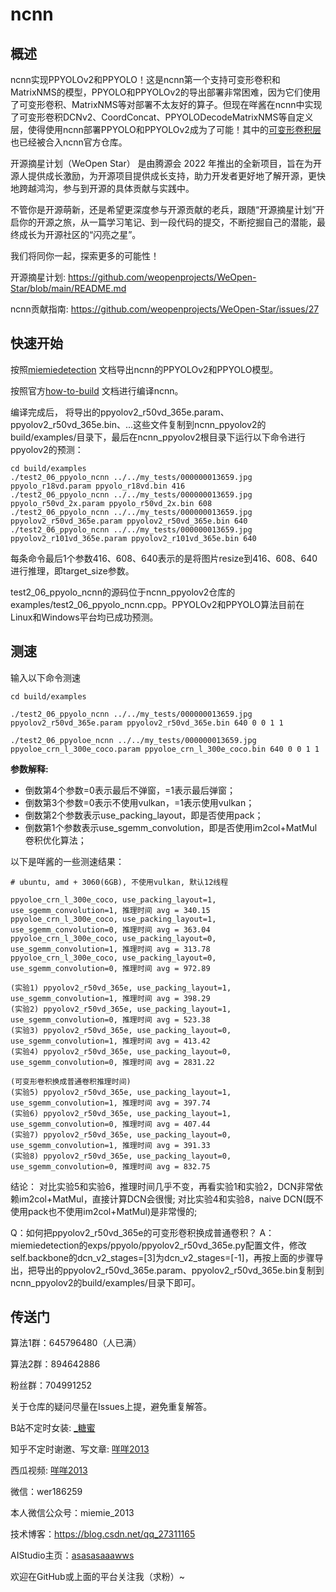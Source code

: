 
# ncnn

## 概述
ncnn实现PPYOLOv2和PPYOLO！这是ncnn第一个支持可变形卷积和MatrixNMS的模型，PPYOLO和PPYOLOv2的导出部署非常困难，因为它们使用了可变形卷积、MatrixNMS等对部署不太友好的算子。但现在咩酱在ncnn中实现了可变形卷积DCNv2、CoordConcat、PPYOLODecodeMatrixNMS等自定义层，使得使用ncnn部署PPYOLO和PPYOLOv2成为了可能！其中的[可变形卷积层](https://github.com/Tencent/ncnn/pull/4070) 也已经被合入ncnn官方仓库。

开源摘星计划（WeOpen Star） 是由腾源会 2022 年推出的全新项目，旨在为开源人提供成长激励，为开源项目提供成长支持，助力开发者更好地了解开源，更快地跨越鸿沟，参与到开源的具体贡献与实践中。

不管你是开源萌新，还是希望更深度参与开源贡献的老兵，跟随“开源摘星计划”开启你的开源之旅，从一篇学习笔记、到一段代码的提交，不断挖掘自己的潜能，最终成长为开源社区的“闪亮之星”。

我们将同你一起，探索更多的可能性！

开源摘星计划: https://github.com/weopenprojects/WeOpen-Star/blob/main/README.md

ncnn贡献指南: https://github.com/weopenprojects/WeOpen-Star/issues/27


## 快速开始

按照[miemiedetection](https://github.com/miemie2013/miemiedetection/blob/main/docs/README_PPYOLO.md#NCNN) 文档导出ncnn的PPYOLOv2和PPYOLO模型。

按照官方[how-to-build](https://github.com/Tencent/ncnn/wiki/how-to-build) 文档进行编译ncnn。

编译完成后，
将导出的ppyolov2_r50vd_365e.param、ppyolov2_r50vd_365e.bin、...这些文件复制到ncnn_ppyolov2的build/examples/目录下，最后在ncnn_ppyolov2根目录下运行以下命令进行ppyolov2的预测：

```
cd build/examples
./test2_06_ppyolo_ncnn ../../my_tests/000000013659.jpg ppyolo_r18vd.param ppyolo_r18vd.bin 416
./test2_06_ppyolo_ncnn ../../my_tests/000000013659.jpg ppyolo_r50vd_2x.param ppyolo_r50vd_2x.bin 608
./test2_06_ppyolo_ncnn ../../my_tests/000000013659.jpg ppyolov2_r50vd_365e.param ppyolov2_r50vd_365e.bin 640
./test2_06_ppyolo_ncnn ../../my_tests/000000013659.jpg ppyolov2_r101vd_365e.param ppyolov2_r101vd_365e.bin 640
```

每条命令最后1个参数416、608、640表示的是将图片resize到416、608、640进行推理，即target_size参数。

test2_06_ppyolo_ncnn的源码位于ncnn_ppyolov2仓库的examples/test2_06_ppyolo_ncnn.cpp。PPYOLOv2和PPYOLO算法目前在Linux和Windows平台均已成功预测。


## 测速

输入以下命令测速

```
cd build/examples

./test2_06_ppyolo_ncnn ../../my_tests/000000013659.jpg ppyolov2_r50vd_365e.param ppyolov2_r50vd_365e.bin 640 0 0 1 1

./test2_06_ppyoloe_ncnn ../../my_tests/000000013659.jpg ppyoloe_crn_l_300e_coco.param ppyoloe_crn_l_300e_coco.bin 640 0 0 1 1

```


**参数解释:**

- 倒数第4个参数=0表示最后不弹窗，=1表示最后弹窗；
- 倒数第3个参数=0表示不使用vulkan，=1表示使用vulkan；
- 倒数第2个参数表示use_packing_layout，即是否使用pack；
- 倒数第1个参数表示use_sgemm_convolution，即是否使用im2col+MatMul卷积优化算法；

以下是咩酱的一些测速结果：

```
# ubuntu, amd + 3060(6GB), 不使用vulkan, 默认12线程

ppyoloe_crn_l_300e_coco, use_packing_layout=1, use_sgemm_convolution=1, 推理时间 avg = 340.15
ppyoloe_crn_l_300e_coco, use_packing_layout=1, use_sgemm_convolution=0, 推理时间 avg = 363.04
ppyoloe_crn_l_300e_coco, use_packing_layout=0, use_sgemm_convolution=1, 推理时间 avg = 313.78
ppyoloe_crn_l_300e_coco, use_packing_layout=0, use_sgemm_convolution=0, 推理时间 avg = 972.89

(实验1) ppyolov2_r50vd_365e, use_packing_layout=1, use_sgemm_convolution=1, 推理时间 avg = 398.29
(实验2) ppyolov2_r50vd_365e, use_packing_layout=1, use_sgemm_convolution=0, 推理时间 avg = 523.38
(实验3) ppyolov2_r50vd_365e, use_packing_layout=0, use_sgemm_convolution=1, 推理时间 avg = 413.42
(实验4) ppyolov2_r50vd_365e, use_packing_layout=0, use_sgemm_convolution=0, 推理时间 avg = 2831.22

(可变形卷积换成普通卷积推理时间)
(实验5) ppyolov2_r50vd_365e, use_packing_layout=1, use_sgemm_convolution=1, 推理时间 avg = 397.74
(实验6) ppyolov2_r50vd_365e, use_packing_layout=1, use_sgemm_convolution=0, 推理时间 avg = 407.44
(实验7) ppyolov2_r50vd_365e, use_packing_layout=0, use_sgemm_convolution=1, 推理时间 avg = 391.33
(实验8) ppyolov2_r50vd_365e, use_packing_layout=0, use_sgemm_convolution=0, 推理时间 avg = 832.75
```

结论：
对比实验5和实验6，推理时间几乎不变，再看实验1和实验2，DCN非常依赖im2col+MatMul，直接计算DCN会很慢;
对比实验4和实验8，naive DCN(既不使用pack也不使用im2col+MatMul)是非常慢的;

Q：如何把ppyolov2_r50vd_365e的可变形卷积换成普通卷积？
A：miemiedetection的exps/ppyolo/ppyolov2_r50vd_365e.py配置文件，修改self.backbone的dcn_v2_stages=[3]为dcn_v2_stages=[-1]，再按上面的步骤导出，把导出的ppyolov2_r50vd_365e.param、ppyolov2_r50vd_365e.bin复制到ncnn_ppyolov2的build/examples/目录下即可。


## 传送门

算法1群：645796480（人已满） 

算法2群：894642886 

粉丝群：704991252

关于仓库的疑问尽量在Issues上提，避免重复解答。

B站不定时女装: [_糖蜜](https://space.bilibili.com/646843384)

知乎不定时谢邀、写文章: [咩咩2013](https://www.zhihu.com/people/mie-mie-2013)

西瓜视频: [咩咩2013](https://www.ixigua.com/home/2088721227199148/?list_entrance=search)

微信：wer186259

本人微信公众号：miemie_2013

技术博客：https://blog.csdn.net/qq_27311165

AIStudio主页：[asasasaaawws](https://aistudio.baidu.com/aistudio/personalcenter/thirdview/165135)

欢迎在GitHub或上面的平台关注我（求粉）~

